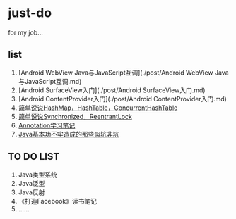 just-do
=======

for my job...

## list
1. [Android WebView Java与JavaScript互调](./post/Android WebView Java与JavaScript互调.md)
2. [Android SurfaceView入门](./post/Android SurfaceView入门.md)
3. [Android ContentProvider入门](./post/Android ContentProvider入门.md)
4. [简单说说HashMap，HashTable，ConcurrentHashTable](./post/简单说说HashMap，HashTable，ConcurrentHashTable.md)
5. [简单说说Synchronized，ReentrantLock](./post/简单说说Synchronized，ReentrantLock.md)
6. [Annotation学习笔记](./post/Annotation学习笔记.md)
7. [Java基本功不牢造成的那些似坑非坑](./post/Java基本功不牢造成的那些似坑非坑.md)

## TO DO LIST
1. Java类型系统
2. Java泛型
3. Java反射
4. 《打造Facebook》读书笔记
5. ......
